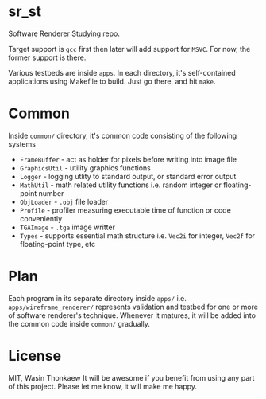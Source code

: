 # sr_st

Software Renderer Studying repo.

Target support is `gcc` first then later will add support for `MSVC`.
For now, the former support is there.

Various testbeds are inside `apps`.
In each directory, it's self-contained applications using Makefile to build.
Just go there, and hit `make`.

# Common

Inside `common/` directory, it's common code consisting of the following systems

* `FrameBuffer` - act as holder for pixels before writing into image file
* `GraphicsUtil` - utility graphics functions
* `Logger` - logging utlity to standard output, or standard error output
* `MathUtil` - math related utility functions i.e. random integer or floating-point number
* `ObjLoader` - `.obj` file loader
* `Profile` - profiler measuring executable time of function or code conveniently
* `TGAImage` - `.tga` image writter
* `Types` - supports essential math structure i.e. `Vec2i` for integer, `Vec2f` for floating-point type, etc

# Plan

Each program in its separate directory inside `apps/` i.e. `apps/wireframe_renderer/` represents validation and testbed
for one or more of software renderer's technique. Whenever it matures, it will be added into the common
code inside `common/` gradually.

# License

MIT, Wasin Thonkaew
It will be awesome if you benefit from using any part of this project. Please let me know, it will
make me happy.

